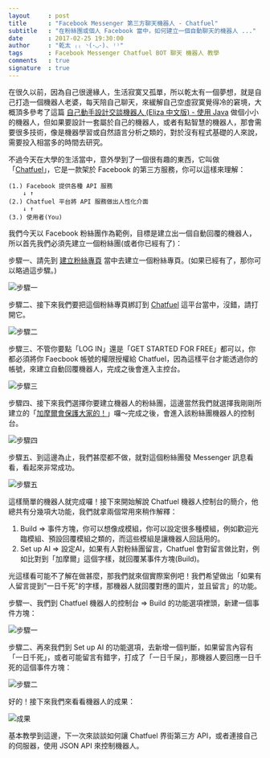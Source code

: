 ```yaml
---
layout     : post
title      : "Facebook Messenger 第三方聊天機器人 - Chatfuel"
subtitle   : "在粉絲團或個人 Facebook 當中，如何建立一個自動聊天的機器人 ..."
date       : 2017-02-25 19:30:00
author     : "乾太 ₍₍ ◝(･◡･)◟ ⁾⁾"
tags       : Facebook Messenger Chatfuel BOT 聊天 機器人 教學
comments   : true
signature  : true
---
```


在很久以前，因為自己很邊緣人，生活寂寞又孤單，所以乾太有一個夢想，就是自己打造一個機器人老婆，每天陪自己聊天，來緩解自己空虛寂寞覺得冷的窘境，大概頂多參考了這篇 [自己動手設計交談機器人 (Eliza 中文版) - 使用 Java](http://ccckmit.wikidot.com/code:eliza) 做個小小的機器人，但如果要設計一套屬於自己的機器人，或者有點智慧的機器人，那會需要很多技術，像是機器學習或自然語言分析之類的，對於沒有程式基礎的人來說，需要投入相當多的時間去研究。

不過今天在大學的生活當中，意外學到了一個很有趣的東西，它叫做「[Chatfuel](https://chatfuel.com/)」，它是一款架於 Facebook 的第三方服務，你可以這樣來理解：

    (1.) Facebook 提供各種 API 服務
        ↓ ↑
    (2.) Chatfuel 平台將 API 服務做出人性化介面
        ↓ ↑
    (3.) 使用者(You)



我們今天以 Facebook 粉絲團作為範例，目標是建立出一個自動回覆的機器人，所以首先我們必須先建立一個粉絲團(或者你已經有了)：

步驟一、請先到 [建立粉絲專頁](https://www.facebook.com/pages/create/) 當中去建立一個粉絲專頁。(如果已經有了，那你可以略過這步驟。)

![步驟一](http://i.imgur.com/F27je6A.png)



步驟二、接下來我們要把這個粉絲專頁綁訂到 [Chatfuel](https://chatfuel.com/) 這平台當中，沒錯，請打開它。

![步驟二](http://i.imgur.com/h1iPtSv.png)



步驟三、不管你要點「LOG IN」還是「GET STARTED FOR FREE」都可以，你都必須將你 Faecbook 帳號的權限授權給 Chatfuel，因為這樣平台才能透過你的帳號，來建立自動回覆機器人，完成之後會進入主控台。

![步驟三](http://i.imgur.com/QZP1hxq.png)



步驟四、接下來我們選擇你要建立機器人的粉絲團，這邊當然我們就選擇我剛剛所建立的「[加摩爾會保護大家的！](https://www.facebook.com/%E5%8A%A0%E6%91%A9%E7%88%BE%E6%9C%83%E4%BF%9D%E8%AD%B7%E5%A4%A7%E5%AE%B6%E7%9A%84-407616019582120/)」囉～完成之後，會進入該粉絲團機器人的控制台。

![步驟四](http://i.imgur.com/HVB3Luy.png)



步驟五、到這邊為止，我們甚麼都不做，就對這個粉絲團發 Messenger 訊息看看，看起來非常成功。

![步驟五](http://i.imgur.com/NDcEwe6.png)



這樣簡單的機器人就完成囉！接下來開始解說 Chatfuel 機器人控制台的簡介，他總共有分幾項大功能，我們就拿兩個常用來稍作解釋：

1. Build => 事件方塊，你可以想像成模組，你可以設定很多種模組，例如歡迎光臨模組、預設回覆模組之類的，而這些模組是讓機器人回話用的。
2. Set up AI => 設定AI，如果有人對粉絲團留言，Chatfuel 會對留言做比對，例如比對到「加摩爾」這個字樣，就回覆某事件方塊(Build)。



光這樣看可能不了解在做甚麼，那我們就來個實際案例吧！我們希望做出「如果有人留言提到"一日千死"的字樣，那機器人就回覆對應的圖片，並且留言」的功能。

步驟一、我們到 Chatfuel 機器人的控制台 => Build 的功能選項裡頭，新建一個事件方塊：

![步驟一](http://i.imgur.com/EalrMcl.png)



步驟二、再來我們到 Set up AI 的功能選項，去新增一個判斷，如果留言內容有「一日千死」，或者可能留言有錯字，打成了「一日千屎」，那機器人要回應一日千死的這個事件方塊：

![步驟二](http://i.imgur.com/SEdPE4v.png)



好的！接下來我們來看看機器人的成果：

![成果](http://i.imgur.com/SlCKXiU.png)



基本教學到這邊，下一次來談談如何讓 Chatfuel 界街第三方 API，或者連接自己的伺服器，使用 JSON API 來控制機器人。
